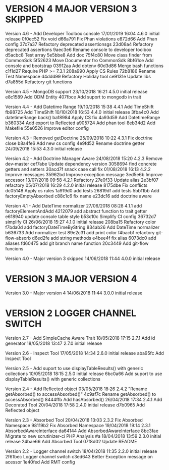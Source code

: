 
VERSION 4  MAJOR VERSION 3 SKIPPED
==================================

   Version 4.6 - Add Developer Toolbox console
      17/01/2019 16:04  4.6.0  initial release
         0f0ec52 Fix void
         d66a791 Fix Phan violations
         e872d66 Add Phan config
         37c7a37 Refactory deprecated assertionsgs
         23d08a4 Refactory deprecated assertions
         9aec3e6 Rename console to developer toolbox
         d5acbc8 Test array
         5e5bbe8 Add doc
         75f4c80 Move class finder from CommonSdk
         5f52623 Move Documentor fro CommonSdk
         8bf61ce Add console and bootstrap
         03912aa Add dotenv
         60d3d86 Merge bash functions
         c1f1d27 Require PHP >= 7.3.1
         208a990 Apply CS Rules
         72b8186 Rename Test Namespace
         d4ddd99 Refactory Holiday tool
         ce9131e Update libs
         d7a855d Refactory git functions

   Version 4.5 - MongoDB support
      23/10/2018 16:21  4.5.0  initial release
         e8c1589 Add ODM Entity
         407fbce Add suport to mongodb in trait

   Version 4.4 - Add Datetime Range
      19/10/2018 15:38  4.4.1  Add TimeShift
         fb98725 Add TimeShift
      10/10/2018 16:53  4.4.0  initial release
         3fba4c0 Add datetimeRange back()
         ba18984 Apply CS fix
         4a93d59 Add DatetimeRange
         b360334 Add export to Reflected
         a905724 Add phan tool
         8eb34d2 Add Makefile
         55e0526 Improve editor config

   Version 4.3 - Removed getDoctrine
      25/09/2018 10:22  4.3.1  Fix doctrine close
         b8a4fe6 Add new cs config
         4e9fd52 Rename doctrine getter
      24/09/2018 15:53  4.3.0  initial release

   Version 4.2 - Add Doctrine Manager Aware
      24/08/2018 15:20  4.2.3  Remove dev-master
         cef7abe Update dependency version
         3058694 find concrete getters and setters
         30acd7f snack case call fix
      01/08/2018 16:13  4.2.2  Improve messages
         35962bd Improve exception message
         3ed5e6b Improve accessor
      13/07/2018 09:58  4.2.1  Refactory
         27e0f33 Update alias
         2e3bf07 refactory
      05/07/2018 16:29  4.2.0  initial release
         8175dbe Fix conflicts
         dc05148 Apply cs rules
         1a919d0 add tests
         26819df add tests
         5bb11bb Add factoryEmptyAbsorbed
         c88c1c6 fix name
         e23dc16 add doctrine aware

   Version 4.1 - Add DateTime normalizer
      27/06/2018 08:28  4.1.1  add factoryElementAndAdd
         4212079 add abstract function to trait getter
         e618940 update console table style
         b53c10c Simplify CI config
         36732d7 simplify CI
      26/06/2018 15:27  4.1.0  initial release
         208ba15 Refactory color
         f7bda0d add factoryDateTimeByString
         834ab26 Add DateTime normalizer
         b636733 Add normalizer test
         89e2c31 add print color
         f4bacb1 refactory git-flow-absorb
         d6ed2fe add string methods
         e4bee4f fix alias
         6073dc0 add aliases
         fd60475 add git branch name function
         20c3449 Add git-flow funcions

   Version 4.0 - Major version 3 skipped
      14/06/2018 11:44  4.0.0  initial release

VERSION 3  MAJOR VERSION 4
==========================

   Version 3.0 - Major version 4
      14/06/2018 11:44  3.0.0  initial release

VERSION 2  LOGGER CHANNEL SWITCH
================================

   Version 2.7 - Add SimpleCache Aware Trait
      18/05/2018 17:15  2.7.1  Add id generator
      18/05/2018 13:47  2.7.0  initial release

   Version 2.6 - Inspect Tool
      17/05/2018 14:34  2.6.0  initial release
         aba95fc Add Inspect Tool

   Version 2.5 - Add suport to use displayTableResults() with generic collections
      10/05/2018 18:15  2.5.0  initial release
         6bc0a66 Add suport to use displayTableResults() with generic collections

   Version 2.4 - Add Reflected object
      03/05/2018 18:26  2.4.2  "Rename  getAbsorbed() to accessAbsorbed()"
         4c9af7c Rename getAbsorbed() to accessAbsorbed()
         8444ffb Add hasAbsorbed()
      26/04/2018 17:34  2.4.1  Add Decorated Tool
      20/04/2018 17:58  2.4.0  initial release
         d7b0965 Add Reflected object

   Version 2.3 - Absorbed Tool
      20/04/2018 13:03  2.3.2  Fix Absorbed Namespace
         98119b2 Fix Absorbed Namespace
      19/04/2018 19:14  2.3.1  AbsorbedAwareInterface
         da64144 Add AbsorbedAwareInterface
         8bc3fae Migrate to new scrutinizer-ci PHP Analysis #a
      18/04/2018 13:59  2.3.0  initial release
         24bae66 Add Absorbed Tool
         07f8d02 Update README

   Version 2.2 - Logger channel switch
      18/04/2018 11:35  2.2.0  initial release
         2f61bec Logger channel switch
         c3ed643 Better Exception message on acessor
         1e40fed Add RMT config